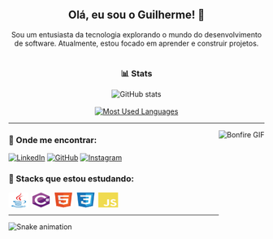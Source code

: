 <h2 align="center">Olá, eu sou o Guilherme! 👋</h2>

<div align="center">
Sou um entusiasta da tecnologia explorando o mundo do desenvolvimento de software. Atualmente, estou focado em aprender e construir projetos.
</div>

<br>

<div align="center">
  <h3>📊 Stats</h3>
  <img 
    src="https://github-readme-stats-git-masterrstaa-rickstaa.vercel.app/api?username=guillcodes&hide_title=true&show_icons=true&include_all_commits=false&count_private=true&line_height=25&hide=issues&bg_color=000&title_color=6e5494&text_color=fff&border_radius=3&border_color=30363d&icon_color=6e5494&theme=dark" 
    alt="GitHub stats"
  >
  <br><br>
  <a href="https://github.com/guillcodes/github-readme-stats">
    <img 
      src="https://github-readme-stats-git-masterrstaa-rickstaa.vercel.app/api/top-langs/?username=guillcodes&line_height=10&card_width=290&layout=compact&hide_title=false&count_private=true&langs_count=4&show_icons=true&title_color=6e5494&hide=Hack&bg_color=000&text_color=8b8b8b&border_radius=3&border_color=30363d" 
      alt="Most Used Languages"
    >
  </a>
</div>

---

<img align="right" alt="Bonfire GIF" height="190px" src="https://raw.githubusercontent.com/mfrickss/mfrickss/output/bonfire.gif">

<h3 align="left">📍 Onde me encontrar:</h3>

[![LinkedIn](https://img.shields.io/badge/-LinkedIn-000?style=for-the-badge&logo=linkedin&logoColor=6e5494&color=FFF)](https://www.linkedin.com/in/guilherme-candida-de-amorim-222989343/)
[![GitHub](https://img.shields.io/badge/-GitHub-000?style=for-the-badge&logo=github&logoColor=6e5494&color=FFF)](https://github.com/guillcodes)
[![Instagram](https://img.shields.io/badge/-Instagram-000?style=for-the-badge&logo=instagram&logoColor=6e5494&color=FFF)](https://www.instagram.com/amorimg1/)

<h3 align="left">🚀 Stacks que estou estudando:</h3>

<div align="left">
  <img align="center" alt="Java" height="30" width="40" src="https://raw.githubusercontent.com/devicons/devicon/master/icons/java/java-original.svg">
  <img align="center" alt="C#" height="30" width="40" src="https://raw.githubusercontent.com/devicons/devicon/master/icons/csharp/csharp-original.svg">
  <img align="center" alt="HTML" height="30" width="40" src="https://raw.githubusercontent.com/devicons/devicon/master/icons/html5/html5-original.svg">
  <img align="center" alt="CSS" height="30" width="40" src="https://raw.githubusercontent.com/devicons/devicon/master/icons/css3/css3-original.svg">
  <img align="center" alt="JavaScript" height="30" width="40" src="https://raw.githubusercontent.com/devicons/devicon/master/icons/javascript/javascript-plain.svg">
</div>

---

<picture align="center">
  <source media="(prefers-color-scheme: dark)" srcset="https://raw.githubusercontent.com/guillcodes/guillcodes/output/github-contribution-grid-snake-dark.svg">
  <source media="(prefers-color-scheme: light)" srcset="https://raw.githubusercontent.com/guillcodes/guillcodes/output/github-contribution-grid-snake.svg">
  <img alt="Snake animation" src="https://raw.githubusercontent.com/guillcodes/guillcodes/output/github-contribution-grid-snake.svg">
</picture>

